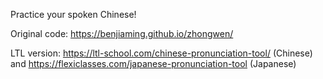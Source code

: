 Practice your spoken Chinese!

Original code: https://benjiaming.github.io/zhongwen/

LTL version: https://ltl-school.com/chinese-pronunciation-tool/ (Chinese) and https://flexiclasses.com/japanese-pronunciation-tool (Japanese)
